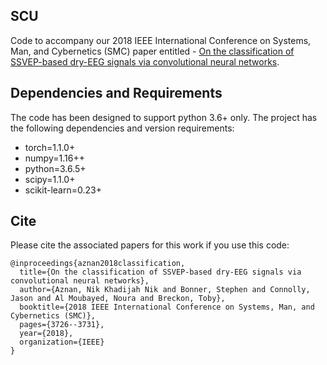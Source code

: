 ## SCU

Code to accompany our 2018 IEEE International Conference on Systems, Man, and Cybernetics (SMC) paper entitled -
[On the classification of SSVEP-based dry-EEG signals via convolutional neural networks](https://arxiv.org/pdf/1805.04157.pdf).

## Dependencies and Requirements
The code has been designed to support python 3.6+ only. The project has the following dependencies and version requirements:

- torch=1.1.0+
- numpy=1.16++
- python=3.6.5+
- scipy=1.1.0+
- scikit-learn=0.23+

## Cite

Please cite the associated papers for this work if you use this code:

```
@inproceedings{aznan2018classification,
  title={On the classification of SSVEP-based dry-EEG signals via convolutional neural networks},
  author={Aznan, Nik Khadijah Nik and Bonner, Stephen and Connolly, Jason and Al Moubayed, Noura and Breckon, Toby},
  booktitle={2018 IEEE International Conference on Systems, Man, and Cybernetics (SMC)},
  pages={3726--3731},
  year={2018},
  organization={IEEE}
}

```
